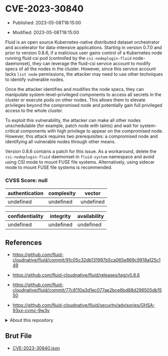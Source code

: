 # CVE-2023-30840

- Published: 2023-05-08T18:15:00

- Modified: 2023-05-08T18:15:00

Fluid is an open source Kubernetes-native distributed dataset orchestrator and accelerator for data-intensive applications. Starting in version 0.7.0 and prior to version 0.8.6, if a malicious user gains control of a Kubernetes node running fluid csi pod (controlled by the `csi-nodeplugin-fluid` node-daemonset), they can leverage the fluid-csi service account to modify specs of all the nodes in the cluster. However, since this service account lacks `list node` permissions, the attacker may need to use other techniques to identify vulnerable nodes.

Once the attacker identifies and modifies the node specs, they can manipulate system-level-privileged components to access all secrets in the cluster or execute pods on other nodes. This allows them to elevate privileges beyond the compromised node and potentially gain full privileged access to the whole cluster.

To exploit this vulnerability, the attacker can make all other nodes unschedulable (for example, patch node with taints) and wait for system-critical components with high privilege to appear on the compromised node. However, this attack requires two prerequisites: a compromised node and identifying all vulnerable nodes through other means.

Version 0.8.6 contains a patch for this issue. As a workaround, delete the `csi-nodeplugin-fluid` daemonset in `fluid-system` namespace and avoid using CSI mode to mount FUSE file systems. Alternatively, using sidecar mode to mount FUSE file systems is recommended.

### CVSS Score: **null**

| authentication | complexity | vector |
| --- | --- | --- |
| undefined | undefined | undefined |

| confidentiality | integrity | availability |
| --- | --- | --- |
| undefined | undefined | undefined |

## References

* https://github.com/fluid-cloudnative/fluid/commit/91c05c32db131997b5ca065e869c9918a125c149

* https://github.com/fluid-cloudnative/fluid/releases/tag/v0.8.6

* https://github.com/fluid-cloudnative/fluid/commit/77c8110a3d1ec077ae2bce6bd88d296505db1550

* https://github.com/fluid-cloudnative/fluid/security/advisories/GHSA-93xx-cvmc-9w3v

<details>
<summary>About this repository</summary> 

  This repository is part of the project [Live Hack CVE](https://github.com/Live-Hack-CVE). Main website can be found [www.live-hack.org](https://www.live-hack.org) 
  
  Made by [Sn0wAlice](https://github.com/Sn0wAlice) for the people that care about security and need to have a feed of the latest CVEs. Hope you enjoy it, don't forget to star the repo and follow me on [Twitter](https://twitter.com/Sn0wAlice) and [Github](https://github.com/Sn0wAlice). And that is my [personnal website](https://www.alice-snow.me/)

  - [Home Page](https://github.com/Live-Hack-CVE)
  - [Framework](https://github.com/Live-Hack-CVE/cve-framework)
  - [CVE database](https://github.com/Live-Hack-CVE/full_database)
  - [Changelog](https://github.com/Live-Hack-CVE/Changelog)
</details>

## Brut File

* [CVE-2023-30840.json](https://raw.githubusercontent.com/Live-Hack-CVE/full_database/main/cves/2023/CVE-2023-30840.json)

